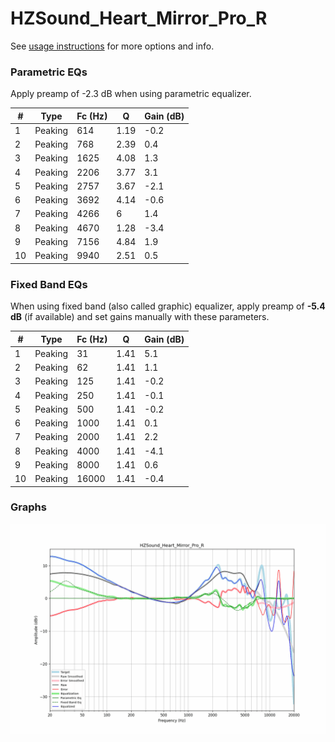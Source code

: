 # HZSound_Heart_Mirror_Pro_R
See [usage instructions](https://github.com/jaakkopasanen/AutoEq#usage) for more options and info.

### Parametric EQs
Apply preamp of -2.3 dB when using parametric equalizer.

|   # | Type    |   Fc (Hz) |    Q |   Gain (dB) |
|-----|---------|-----------|------|-------------|
|   1 | Peaking |       614 | 1.19 |        -0.2 |
|   2 | Peaking |       768 | 2.39 |         0.4 |
|   3 | Peaking |      1625 | 4.08 |         1.3 |
|   4 | Peaking |      2206 | 3.77 |         3.1 |
|   5 | Peaking |      2757 | 3.67 |        -2.1 |
|   6 | Peaking |      3692 | 4.14 |        -0.6 |
|   7 | Peaking |      4266 | 6    |         1.4 |
|   8 | Peaking |      4670 | 1.28 |        -3.4 |
|   9 | Peaking |      7156 | 4.84 |         1.9 |
|  10 | Peaking |      9940 | 2.51 |         0.5 |

### Fixed Band EQs
When using fixed band (also called graphic) equalizer, apply preamp of **-5.4 dB** (if available) and set gains manually with these parameters.

|   # | Type    |   Fc (Hz) |    Q |   Gain (dB) |
|-----|---------|-----------|------|-------------|
|   1 | Peaking |        31 | 1.41 |         5.1 |
|   2 | Peaking |        62 | 1.41 |         1.1 |
|   3 | Peaking |       125 | 1.41 |        -0.2 |
|   4 | Peaking |       250 | 1.41 |        -0.1 |
|   5 | Peaking |       500 | 1.41 |        -0.2 |
|   6 | Peaking |      1000 | 1.41 |         0.1 |
|   7 | Peaking |      2000 | 1.41 |         2.2 |
|   8 | Peaking |      4000 | 1.41 |        -4.1 |
|   9 | Peaking |      8000 | 1.41 |         0.6 |
|  10 | Peaking |     16000 | 1.41 |        -0.4 |

### Graphs
![](./HZSound_Heart_Mirror_Pro_R.png)
